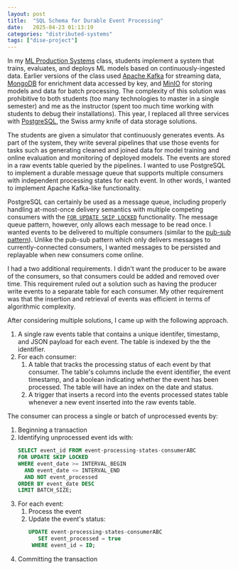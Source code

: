 ```yaml
---
layout: post
title:  "SQL Schema for Durable Event Processing"
date:   2025-04-23 01:13:19
categories: "distributed-systems"
tags: ["dise-project"]
---
```


In my [ML Production Systems](https://rnowling.github.io/dise-project/) class, students implement a system that trains, evaluates,
and deploys ML models based on continuously-ingested data. Earlier versions of the class used
[Apache Kafka](https://kafka.apache.org/) for streaming data, [MongoDB](https://www.mongodb.com/) for enrichment data accessed by key,
and [MinIO](https://min.io/) for storing models and data for batch processing.  The complexity of this solution was prohibitive to
both students (too many technologies to master in a single semester) and me as the instructor (spent too much time working with
students to debug their installations).  This year, I replaced all three services with [PostgreSQL](https://www.postgresql.org/),
the Swiss army knife of data storage solutions.

The students are given a simulator that continuously generates events.  As part of the system, they write several pipelines that use
those events for tasks such as generating cleaned and joined data for model training and online evaluation and monitoring of deployed
models.  The events are stored in a raw events table queried by the pipelines.  I wanted to use PostgreSQL to implement a durable message
queue that supports multiple consumers with independent processing states for each event.  In other words, I wanted to implement
Apache Kafka-like functionality.

PostgreSQL can certainly be used as a message queue, including properly handling at-most-once delivery semantics with multiple competing
consumers with the [`FOR UPDATE SKIP LOCKED`](https://adriano.fyi/posts/2023-09-24-choose-postgres-queue-technology) functionality.
The message queue pattern, however, only allows each message to be read once.  I wanted events to be delivered to multiple consumers
(similar to the [pub-sub pattern](https://en.wikipedia.org/wiki/Publish%E2%80%93subscribe_pattern)).  Unlike the pub-sub pattern
which only delivers messages to currently-connected consumers, I wanted messages to be persisted and replayable when new consumers
come online.

I had a two additional requirements. I didn't want the producer to be aware of the consumers, so that consumers could be added and removed
over time.  This requirement ruled out a solution such as having the producer write events to a separate table for each consumer. My other
requirement was that the insertion and retrieval of events was efficient in terms of algorithmic complexity.

After considering multiple solutions, I came up with the following approach.

1. A single raw events table that contains a unique identifer, timestamp, and JSON payload for each event.  The table is indexed by the
   the identifier.
1. For each consumer:
   1. A table that tracks the processing status of each event by that consumer.  The table's columns include the event identifier,
      the event timestamp, and a boolean indicating whether the event has been processed.  The table will have an index on the
      date and status.
   1. A trigger that inserts a record into the events processed states table whenever a new event inserted into the raw events table.

The consumer can process a single or batch of unprocessed events by:

1. Beginning a transaction
1. Identifying unprocessed event ids with:
   ```sql
   SELECT event_id FROM event-processing-states-consumerABC
   FOR UPDATE SKIP LOCKED
   WHERE event_date >= INTERVAL_BEGIN
     AND event_date <= INTERVAL_END
     AND NOT event_processed
   ORDER BY event_date DESC
   LIMIT BATCH_SIZE;
   ```
1. For each event:
   1. Process the event
   1. Update the event's status:
      ```sql
      UPDATE event-processing-states-consumerABC
         SET event_processed = true
       WHERE event_id = ID;
      ```
1. Committing the transaction
